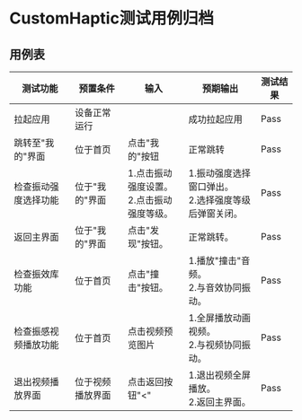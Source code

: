 # CustomHaptic测试用例归档

## 用例表

| 测试功能       | 预置条件     | 输入                          | 预期输出                                  |测试结果|
|------------|----------|-----------------------------|---------------------------------------|---|
| 拉起应用       | 设备正常运行   |                             | 成功拉起应用                                |Pass|
| 跳转至"我的"界面  | 位于首页     | 点击"我的"按钮                    | 正常跳转                                  |Pass|
| 检查振动强度选择功能 | 位于"我的"界面 | 1.点击振动强度设置。<br/>2.点击振动强度等级。 | 1.振动强度选择窗口弹出。<br/>2.选择强度等级后弹窗关闭。<br/> |Pass|
| 返回主界面      | 位于"我的"界面 | 点击"发现"按钮。                   | 正常跳转。                                 |Pass|
| 检查振效库功能    | 位于首页     | 点击"撞击"按钮。                   | 1.播放"撞击"音频。<br/>2.与音效协同振动。            |Pass|
| 检查振感视频播放功能 | 位于首页     | 点击视频预览图片                    | 1.全屏播放动画视频。<br/>2.与视频协同振动。            |Pass|
| 退出视频播放界面   | 位于视频播放界面 | 点击返回按钮"<"                   | 1.退出视频全屏播放。<br/>2.返回主界面。              |Pass|